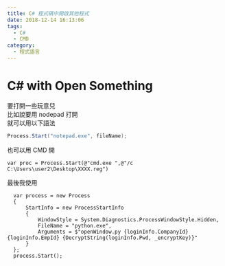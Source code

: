 ```yaml
---
title: C# 程式碼中開啟其他程式
date: 2018-12-14 16:13:06
tags:
  - C#
  - CMD
category:
  - 程式語言
---
```

# C# with Open Something #

要打開一些玩意兒  
比如說要用 nodepad 打開  
就可以用以下語法  

```C#
Process.Start("notepad.exe", fileName);
```

也可以用 CMD 開  

```CMD
var proc = Process.Start(@"cmd.exe ",@"/c C:\Users\user2\Desktop\XXXX.reg")
```

最後我使用  

```
  var process = new Process
  {
      StartInfo = new ProcessStartInfo
      {
          WindowStyle = System.Diagnostics.ProcessWindowStyle.Hidden,
          FileName = "python.exe",
          Arguments = $"openWindow.py {loginInfo.CompanyId} {loginInfo.EmpId} {DecryptString(loginInfo.Pwd, _encryptKey)}"
      }
  };
  process.Start();

```
